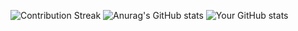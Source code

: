 ![Contribution Streak](https://img.shields.io/github/last-commit/Mogana004/Leetcode_DSA?label=Contribution%20Streak)
![Anurag's GitHub stats](https://github-readme-stats.vercel.app/api?username=Mogana004&show_icons=true&theme=transparent)
![Your GitHub stats](https://github-readme-stats.vercel.app/api?username=Mogana004&show_icons=true&theme=transparent&langs_count=java&hide=html,css,javascript)
